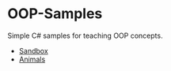 # OOP-Samples
Simple C# samples for teaching OOP concepts.

* [Sandbox](https://github.com/AppsLab2019/OOP-Samples/tree/master/Sandbox/Sandbox)
* [Animals](https://github.com/AppsLab2019/OOP-Samples/tree/master/Animals/Sample_02.Animals)
